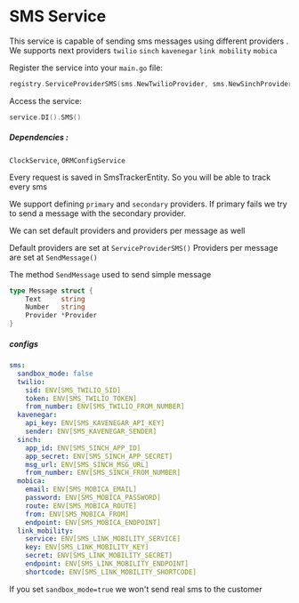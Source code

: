 # SMS Service
This service is capable of sending sms messages using different providers .
We supports next providers `twilio` `sinch` `kavenegar` `link mobility` `mobica`

Register the service into your `main.go` file:
```go 
registry.ServiceProviderSMS(sms.NewTwilioProvider, sms.NewSinchProvider)
```

Access the service:
```go
service.DI().SMS()
```

##### Dependencies :
`ClockService`, `ORMConfigService`

Every request is saved in SmsTrackerEntity. So you will be able to track every sms

We support defining `primary` and `secondary` providers. If primary fails we try to send a message with the secondary provider.

We can set default providers and providers per message as well

Default providers are set at `ServiceProviderSMS()`
Providers per message are set at `SendMessage()`

The method `SendMessage` used to send simple message
```go
type Message struct {
	Text     string
	Number   string
	Provider *Provider
}
```
##### configs
```yaml
sms:
  sandbox_mode: false
  twilio:
    sid: ENV[SMS_TWILIO_SID]
    token: ENV[SMS_TWILIO_TOKEN]
    from_number: ENV[SMS_TWILIO_FROM_NUMBER]
  kavenegar:
    api_key: ENV[SMS_KAVENEGAR_API_KEY]
    sender: ENV[SMS_KAVENEGAR_SENDER]
  sinch:
    app_id: ENV[SMS_SINCH_APP_ID]
    app_secret: ENV[SMS_SINCH_APP_SECRET]
    msg_url: ENV[SMS_SINCH_MSG_URL]
    from_number: ENV[SMS_SINCH_FROM_NUMBER]
  mobica:
    email: ENV[SMS_MOBICA_EMAIL]
    password: ENV[SMS_MOBICA_PASSWORD]
    route: ENV[SMS_MOBICA_ROUTE]
    from: ENV[SMS_MOBICA_FROM]
    endpoint: ENV[SMS_MOBICA_ENDPOINT]
  link_mobility:
    service: ENV[SMS_LINK_MOBILITY_SERVICE]
    key: ENV[SMS_LINK_MOBILITY_KEY]
    secret: ENV[SMS_LINK_MOBILITY_SECRET]
    endpoint: ENV[SMS_LINK_MOBILITY_ENDPOINT]
    shortcode: ENV[SMS_LINK_MOBILITY_SHORTCODE]
```

If you set `sandbox_mode=true` we won't send real sms to the customer